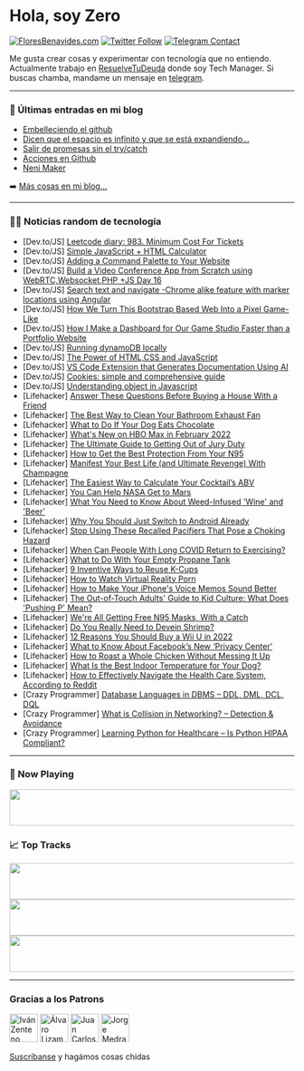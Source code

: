 # Hola, soy Zero

[![FloresBenavides.com](https://img.shields.io/website?down_message=oops&label=MiBlog&style=for-the-badge&up_message=online&url=https%3A%2F%2Ffloresbenavides.com)](https://floresbenavides.com) [![Twitter Follow](https://img.shields.io/twitter/follow/ZeroDragon?color=%231DA1F2&label=Follow&logo=twitter&logoColor=ffffff&style=for-the-badge)](https://twitter.com/zerodragon) [![Telegram Contact](https://img.shields.io/badge/escr%C3%ADbeme-ZeroDragon-%2326A5E4?style=for-the-badge&logo=telegram)](https://t.me/zerodragon)

Me gusta crear cosas y experimentar con tecnología que no entiendo.
Actualmente trabajo en [ResuelveTuDeuda](http://github.com/resuelve) donde soy Tech Manager.
Si buscas chamba, mandame un mensaje en [telegram](https://t.me/zerodragon).

---

### 📕 Últimas entradas en mi blog
<!-- BLOG-POST-LIST:START -->
- [Embelleciendo el github](https://floresbenavides.com/embelleciendo-el-github/)
- [Dicen que el espacio es infinito y que se está expandiendo…](https://floresbenavides.com/dicen-que-el-espacio-es-infinito-y-que-se-esta-expandiendo/)
- [Salir de promesas sin el try/catch](https://floresbenavides.com/salir-de-promesas-sin-el-try-catch/)
- [Acciones en Github](https://floresbenavides.com/acciones-en-github/)
- [Neni Maker](https://floresbenavides.com/neni-maker/)
<!-- BLOG-POST-LIST:END -->

➡️ [Más cosas en mi blog...](https://floresbenavides.com)

---

### 👨‍💻 Noticias random de tecnología
<!-- TECH-POSTS:START -->
- [Dev.to/JS] [Leetcode diary: 983. Minimum Cost For Tickets](https://dev.to/kevin074/leetcode-diary-983-minimum-cost-for-tickets-3m0g)
- [Dev.to/JS] [Simple JavaScript + HTML Calculator](https://dev.to/practical_coder123/simple-javascript-html-calculator-2fco)
- [Dev.to/JS] [Adding a Command Palette to Your Website](https://dev.to/harshhhdev/adding-a-command-palette-to-your-website-5cpp)
- [Dev.to/JS] [Build a Video Conference App from Scratch using WebRTC,Websocket,PHP +JS Day 16](https://dev.to/benpobi/build-a-video-conference-app-from-scratch-using-webrtcwebsocketphp-js-day-16-53eh)
- [Dev.to/JS] [Search text and navigate -Chrome alike feature with marker locations using Angular](https://dev.to/this-is-angular/search-text-and-navigate-chrome-alike-feature-with-marker-locations-using-angular-1a67)
- [Dev.to/JS] [How We Turn This Bootstrap Based Web Into a Pixel Game-Like](https://dev.to/sandbottle/how-we-turn-this-bootstrap-based-web-into-a-pixel-game-like-2o77)
- [Dev.to/JS] [How I Make a Dashboard for Our Game Studio Faster than a Portfolio Website](https://dev.to/sandbottle/how-i-make-a-dashboard-for-our-game-studio-faster-than-a-portfolio-website-16p6)
- [Dev.to/JS] [Running dynamoDB locally](https://dev.to/hwangs12/running-dynamodb-locally-4a4m)
- [Dev.to/JS] [The Power of HTML,CSS and JavaScript](https://dev.to/elliot_brenyasarfo_18749/the-power-of-htmlcss-and-javascript-24gj)
- [Dev.to/JS] [VS Code Extension that Generates Documentation Using AI](https://dev.to/hahnbeelee/vs-code-extension-that-generates-documentation-using-ai-1cc3)
- [Dev.to/JS] [Cookies: simple and comprehensive guide](https://dev.to/adelhamad/cookies-simple-and-comprehensive-guide-3ni1)
- [Dev.to/JS] [Understanding object  in Javascript](https://dev.to/elukuro/understanding-object-in-javascript-2o40)
- [Lifehacker] [Answer These Questions Before Buying a House With a Friend](https://lifehacker.com/answer-these-questions-before-buying-a-house-with-a-fri-1848403290)
- [Lifehacker] [The Best Way to Clean Your Bathroom Exhaust Fan](https://lifehacker.com/the-best-way-to-clean-your-bathroom-exhaust-fan-1848403269)
- [Lifehacker] [What to Do If Your Dog Eats Chocolate](https://lifehacker.com/what-to-do-if-your-dog-eats-chocolate-1848403278)
- [Lifehacker] [What&#39;s New on HBO Max in February 2022](https://lifehacker.com/whats-new-on-hbo-max-in-february-2022-1848402355)
- [Lifehacker] [The Ultimate Guide to Getting Out of Jury Duty](https://lifehacker.com/the-ultimate-guide-to-getting-out-of-jury-duty-1848394904)
- [Lifehacker] [How to Get the Best Protection From Your N95](https://lifehacker.com/how-to-get-the-best-protection-from-your-n95-1848401335)
- [Lifehacker] [Manifest Your Best Life &lpar;and Ultimate Revenge&rpar; With Champagne](https://lifehacker.com/manifest-your-best-life-and-ultimate-revenge-with-cha-1848400326)
- [Lifehacker] [The Easiest Way to Calculate Your Cocktail’s ABV](https://lifehacker.com/the-easiest-way-to-calculate-your-cocktail-s-abv-1848395614)
- [Lifehacker] [You Can Help NASA Get to Mars](https://lifehacker.com/you-can-help-nasa-get-to-mars-1848400060)
- [Lifehacker] [What You Need to Know About Weed-Infused &#39;Wine&#39; and &#39;Beer&#39;](https://lifehacker.com/what-you-need-to-know-about-weed-infused-wine-and-beer-1848400208)
- [Lifehacker] [Why You Should Just Switch to Android Already](https://lifehacker.com/why-you-should-just-switch-to-android-already-1848398806)
- [Lifehacker] [Stop Using These Recalled Pacifiers That Pose a Choking Hazard](https://lifehacker.com/stop-using-these-recalled-pacifiers-that-pose-a-choking-1848399063)
- [Lifehacker] [When Can People With Long COVID Return to Exercising?](https://lifehacker.com/when-can-people-with-long-covid-return-to-exercising-1848399068)
- [Lifehacker] [What to Do With Your Empty Propane Tank](https://lifehacker.com/what-to-do-with-your-empty-propane-tank-1848397216)
- [Lifehacker] [9 Inventive Ways to Reuse K-Cups](https://lifehacker.com/9-inventive-ways-to-reuse-k-cups-1848395436)
- [Lifehacker] [How to Watch Virtual Reality Porn](https://lifehacker.com/how-to-watch-virtual-reality-porn-1848363266)
- [Lifehacker] [How to Make Your iPhone&#39;s Voice Memos Sound Better](https://lifehacker.com/how-to-make-your-iphones-voice-memos-sound-better-1848382665)
- [Lifehacker] [The Out-of-Touch Adults&#39; Guide to Kid Culture: What Does &#39;Pushing P&#39; Mean?](https://lifehacker.com/the-out-of-touch-adults-guide-to-kid-culture-what-does-1848395423)
- [Lifehacker] [We&#39;re All Getting Free N95 Masks, With a Catch](https://lifehacker.com/were-all-getting-free-n95-masks-with-a-catch-1848395575)
- [Lifehacker] [Do You Really Need to Devein Shrimp?](https://lifehacker.com/do-you-really-need-to-devein-shrimp-1848394824)
- [Lifehacker] [12 Reasons You Should Buy a Wii U in 2022](https://lifehacker.com/12-reasons-you-should-buy-a-wii-u-in-2022-1848386769)
- [Lifehacker] [What to Know About Facebook’s New ‘Privacy Center’](https://lifehacker.com/what-to-know-about-facebook-s-new-privacy-center-1848378600)
- [Lifehacker] [How to Roast a Whole Chicken Without Messing It Up](https://lifehacker.com/how-to-roast-a-whole-chicken-without-messing-it-up-1848387073)
- [Lifehacker] [What Is the Best Indoor Temperature for Your Dog?](https://lifehacker.com/what-is-the-best-indoor-temperature-for-your-dog-1848391481)
- [Lifehacker] [How to Effectively Navigate the Health Care System, According to Reddit](https://lifehacker.com/how-to-effectively-navigate-the-health-care-system-acc-1848391987)
- [Crazy Programmer] [Database Languages in DBMS – DDL, DML, DCL, DQL](https://www.thecrazyprogrammer.com/2022/01/database-languages.html)
- [Crazy Programmer] [What is Collision in Networking? – Detection &amp; Avoidance](https://www.thecrazyprogrammer.com/2022/01/collision-in-networking.html)
- [Crazy Programmer] [Learning Python for Healthcare – Is Python HIPAA Compliant?](https://www.thecrazyprogrammer.com/2022/01/learning-python-for-healthcare.html)<!-- TECH-POSTS:END -->

---

### 🎵 Now Playing
<a href="https://spotify-now-playing-dun.vercel.app/now-playing?open"><img src="https://spotify-now-playing-dun.vercel.app/now-playing" width="540" height="64"></a>

### 📈 Top Tracks
<a href="https://spotify-now-playing-dun.vercel.app/top-tracks?i=1&open"><img src="https://spotify-now-playing-dun.vercel.app/top-tracks?i=1" width="540" height="64"></a>
<a href="https://spotify-now-playing-dun.vercel.app/top-tracks?i=2&open"><img src="https://spotify-now-playing-dun.vercel.app/top-tracks?i=2" width="540" height="64"></a>
<a href="https://spotify-now-playing-dun.vercel.app/top-tracks?i=3&open"><img src="https://spotify-now-playing-dun.vercel.app/top-tracks?i=3" width="540" height="64"></a>

---

### Gracias a los Patrons
[<img src="https://avatars.githubusercontent.com/u/243380?v=4" alt="Iván Zenteno" width="50px">](https://github.com/k001) [<img src="https://avatars.githubusercontent.com/u/19955639?v=4" alt="Álvaro Lizama" width="50px">](https://github.com/alvarolizama) [<img src="https://avatars.githubusercontent.com/u/2718753?v=4" alt="Juan Carlos Ruiz" width="50px">](https://github.com/JuanCrg90) [<img src="https://avatars.githubusercontent.com/u/37025?v=4" alt="Jorge Medrano" width="50px">](https://github.com/h1pp1e) 

[Suscríbanse](https://www.patreon.com/zerodragon) y hagámos cosas chidas
